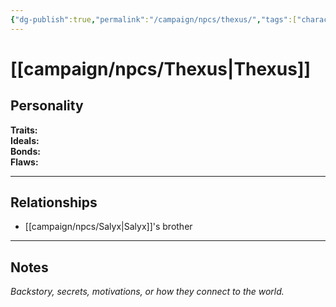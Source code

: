 ```yaml
---
{"dg-publish":true,"permalink":"/campaign/npcs/thexus/","tags":["character","npc"],"noteIcon":"","created":"2025-10-26T09:48:32.876-07:00","updated":"2025-10-27T13:39:20.167-07:00"}
---
```


# [[campaign/npcs/Thexus\|Thexus]]

## Personality
**Traits:**  
**Ideals:**  
**Bonds:**  
**Flaws:**  

---

## Relationships
- [[campaign/npcs/Salyx\|Salyx]]'s brother

---

## Notes
*Backstory, secrets, motivations, or how they connect to the world.*